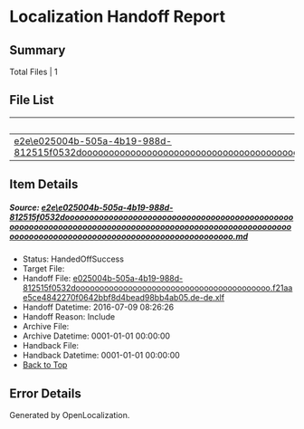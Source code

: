 # <a name='report-top'></a> Localization Handoff Report

## Summary
 Total Files | 1

## File List
 Source File | Status | Details 
 ----------- | ------ | ------- 
 [e2e\e025004b-505a-4b19-988d-812515f0532dooooooooooooooooooooooooooooooooooooooooooooooooooooooooooooooooooooooooooooooooooooooooooooooooooooooooooooooooooooooooooooooooooooooooooooooooooooooo.md](https://github.com/OpenLocalizationTestOrg/oltest/blob/791d241ef56b9065872125ffd6c03eef0a592b1d/e2e/e025004b-505a-4b19-988d-812515f0532dooooooooooooooooooooooooooooooooooooooooooooooooooooooooooooooooooooooooooooooooooooooooooooooooooooooooooooooooooooooooooooooooooooooooooooooooooooooo.md) | HandedOffSuccess | [Details](#97bc8383367faaddea2395f05893f9c147f969de1)

## Item Details
##### <a name='97bc8383367faaddea2395f05893f9c147f969de1'></a> Source: [e2e\e025004b-505a-4b19-988d-812515f0532dooooooooooooooooooooooooooooooooooooooooooooooooooooooooooooooooooooooooooooooooooooooooooooooooooooooooooooooooooooooooooooooooooooooooooooooooooooooo.md](https://github.com/OpenLocalizationTestOrg/oltest/blob/791d241ef56b9065872125ffd6c03eef0a592b1d/e2e/e025004b-505a-4b19-988d-812515f0532dooooooooooooooooooooooooooooooooooooooooooooooooooooooooooooooooooooooooooooooooooooooooooooooooooooooooooooooooooooooooooooooooooooooooooooooooooooooo.md)
* Status: HandedOffSuccess
* Target File: 
* Handoff File: [e025004b-505a-4b19-988d-812515f0532dooooooooooooooooooooooooooooooooooooooooo.f21aae5ce4842270f0642bbf8d4bead98bb4ab05.de-de.xlf](https://github.com/OpenLocalizationTestOrg/olhandoff-e2e/blob/c1e2ed7323144e55e68b65fcdf0ace47fda56407/ol-handoff/OpenLocalizationTestOrg/oltest-dede-fly/ci/ht/e025004b-505a-4b19-988d-812515f0532dooooooooooooooooooooooooooooooooooooooooo.f21aae5ce4842270f0642bbf8d4bead98bb4ab05.de-de.xlf)
* Handoff Datetime: 2016-07-09 08:26:26
* Handoff Reason: Include
* Archive File: 
* Archive Datetime: 0001-01-01 00:00:00
* Handback File: 
* Handback Datetime: 0001-01-01 00:00:00
* [Back to Top](#report-top)


## Error Details

Generated by OpenLocalization.
